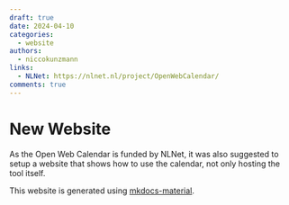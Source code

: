 ```yaml
---
draft: true
date: 2024-04-10
categories:
  - website
authors:
  - niccokunzmann
links:
  - NLNet: https://nlnet.nl/project/OpenWebCalendar/
comments: true
---
```


# New Website

As the Open Web Calendar is funded by NLNet, it was also suggested to setup
a website that shows how to use the calendar, not only hosting the tool itself.

<!-- more -->

This website is generated using [mkdocs-material](https://squidfunk.github.io/mkdocs-material/).
